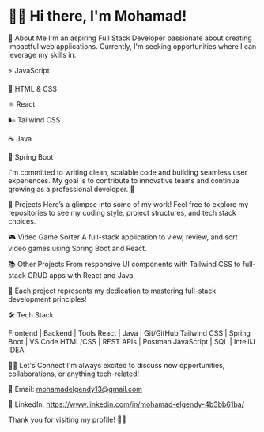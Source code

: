 # **👋🏼 Hi there, I'm Mohamad!**
🚀 About Me 
I'm an aspiring Full Stack Developer passionate about creating impactful web applications.
Currently, I'm seeking opportunities where I can leverage my skills in:

⚡ JavaScript 

🎨 HTML & CSS 

⚛️ React 

🌬️ Tailwind CSS 

☕ Java 

🌱 Spring Boot 

I'm committed to writing clean, scalable code and building seamless user experiences.
My goal is to contribute to innovative teams and continue growing as a professional developer. 🚀

📂 Projects 
Here’s a glimpse into some of my work!
Feel free to explore my repositories to see my coding style, project structures, and tech stack choices.

🎮 Video Game Sorter
A full-stack application to view, review, and sort video games using Spring Boot and React.

📚 Other Projects
From responsive UI components with Tailwind CSS to full-stack CRUD apps with React and Java.

🌟 Each project represents my dedication to mastering full-stack development principles!

🛠️ Tech Stack 

Frontend | Backend | Tools
React | Java | Git/GitHub
Tailwind CSS | Spring Boot | VS Code
HTML/CSS | REST APIs | Postman
JavaScript | SQL | IntelliJ IDEA

🤝🏼 Let's Connect 
I'm always excited to discuss new opportunities, collaborations, or anything tech-related!

📧 Email: mohamadelgendy13@gmail.com

💼 LinkedIn: https://www.linkedin.com/in/mohamad-elgendy-4b3bb61ba/

Thank you for visiting my profile! 🙏🏼 
